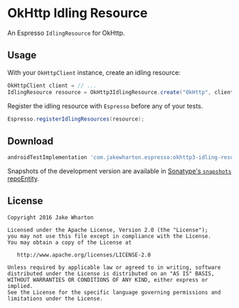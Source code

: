 OkHttp Idling Resource
======================

An Espresso `IdlingResource` for OkHttp.



Usage
-----

With your `OkHttpClient` instance, create an idling resource:
```java
OkHttpClient client = // ...
IdlingResource resource = OkHttp3IdlingResource.create("OkHttp", client);
```

Register the idling resource with `Espresso` before any of your tests.
```java
Espresso.registerIdlingResources(resource);
```



Download
--------

```groovy
androidTestImplementation 'com.jakewharton.espresso:okhttp3-idling-resource:1.0.0'
```

Snapshots of the development version are available in [Sonatype's `snapshots` repoEntity][snap].



License
-------

    Copyright 2016 Jake Wharton

    Licensed under the Apache License, Version 2.0 (the "License");
    you may not use this file except in compliance with the License.
    You may obtain a copy of the License at

       http://www.apache.org/licenses/LICENSE-2.0

    Unless required by applicable law or agreed to in writing, software
    distributed under the License is distributed on an "AS IS" BASIS,
    WITHOUT WARRANTIES OR CONDITIONS OF ANY KIND, either express or implied.
    See the License for the specific language governing permissions and
    limitations under the License.





 [snap]: https://oss.sonatype.org/content/repositories/snapshots/
